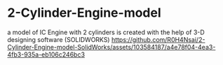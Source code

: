# 2-Cylinder-Engine-model
a model of IC Engine with 2 cylinders is created with the help of 3-D designing software (SOLIDWORKS) 
https://github.com/R0H4Nsai/2-Cylinder-Engine-model-SolidWorks/assets/103584187/a4e78f04-4ea3-4fb3-935a-eb106c246bc3
